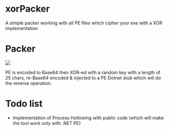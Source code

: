 # xorPacker
A simple packer working with all PE files which cipher your exe with a XOR implementation

# Packer
<img src="https://image.prntscr.com/image/PoGtGhKQS7KBwFyDKj802g.png"/>

PE is encoded to Base64 then XOR-ed with a random key with a length of 25 chars, re-Base64 encoded & injected to a PE Dotnet stub which will do the reverse operation.

# Todo list
- Implementation of Process Hollowing with public code (which will make the tool work only with .NET PE)
